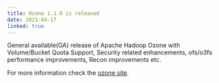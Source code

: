 ```yaml
---
title: Ozone 1.1.0 is released
date: 2021-04-17
linked: true
---
```

<!---
  Licensed under the Apache License, Version 2.0 (the "License");
  you may not use this file except in compliance with the License.
  You may obtain a copy of the License at

   http://www.apache.org/licenses/LICENSE-2.0

  Unless required by applicable law or agreed to in writing, software
  distributed under the License is distributed on an "AS IS" BASIS,
  WITHOUT WARRANTIES OR CONDITIONS OF ANY KIND, either express or implied.
  See the License for the specific language governing permissions and
  limitations under the License. See accompanying LICENSE file.
-->

General available(GA) release of Apache Hadoop Ozone with Volume/Bucket Quota Support, Security related enhancements, ofs/o3fs performance improvements, Recon improvements etc.

For more information check the [ozone site](https://hadoop.apache.org/ozone/release/1.1.0/).
